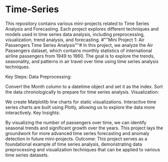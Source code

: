 # Time-Series
This repository contains various mini-projects related to Time Series Analysis and Forecasting. Each project explores different techniques and models used in time series data analysis, including preprocessing, visualization, trend analysis, and forecasting.
#""Mini Project 1: Air Passengers Time Series Analysis""#
In this project, we analyze the Air Passengers dataset, which contains monthly statistics of international airline passengers from 1949 to 1960. The goal is to explore the trends, seasonality, and patterns in air travel over time using time series analysis techniques.

Key Steps:
Data Preprocessing:

Convert the Month column to a datetime object and set it as the index.
Sort the data chronologically to prepare for time series analysis.
Visualization:

We create Matplotlib line charts for static visualizations.
Interactive time series charts are built using Plotly, allowing us to explore the data more interactively.
Key Insights:

By visualizing the number of passengers over time, we can identify seasonal trends and significant growth over the years.
This project lays the groundwork for more advanced time series forecasting and anomaly detection in future mini-projects.
Outcome:
This project serves as a foundational example of time series analysis, demonstrating data preprocessing and visualization techniques that can be applied to various time series datasets.
